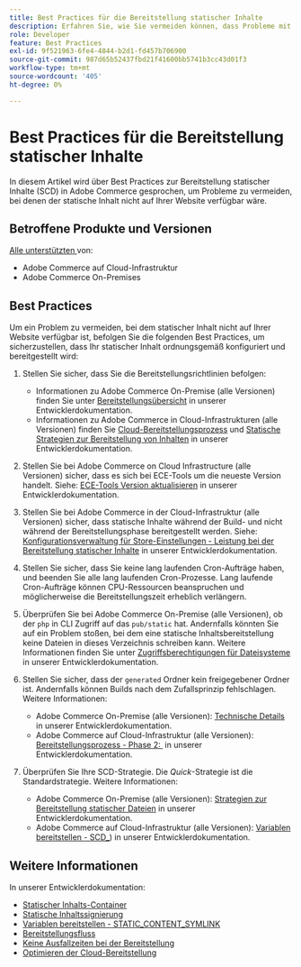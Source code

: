 ```yaml
---
title: Best Practices für die Bereitstellung statischer Inhalte
description: Erfahren Sie, wie Sie vermeiden können, dass Probleme mit statischen Inhalten nicht in Ihrer Adobe Commerce-Storefront angezeigt werden.
role: Developer
feature: Best Practices
exl-id: 9f521963-6fe4-4844-b2d1-fd457b706900
source-git-commit: 987d65b52437fbd21f41600bb5741b3cc43d01f3
workflow-type: tm+mt
source-wordcount: '405'
ht-degree: 0%

---
```


# Best Practices für die Bereitstellung statischer Inhalte

In diesem Artikel wird über Best Practices zur Bereitstellung statischer Inhalte (SCD) in Adobe Commerce gesprochen, um Probleme zu vermeiden, bei denen der statische Inhalt nicht auf Ihrer Website verfügbar wäre.

## Betroffene Produkte und Versionen

[Alle unterstützten &#x200B;](../../../release/versions.md) von:

* Adobe Commerce auf Cloud-Infrastruktur
* Adobe Commerce On-Premises

## Best Practices

Um ein Problem zu vermeiden, bei dem statischer Inhalt nicht auf Ihrer Website verfügbar ist, befolgen Sie die folgenden Best Practices, um sicherzustellen, dass Ihr statischer Inhalt ordnungsgemäß konfiguriert und bereitgestellt wird:

1. Stellen Sie sicher, dass Sie die Bereitstellungsrichtlinien befolgen:
   * Informationen zu Adobe Commerce On-Premise (alle Versionen) finden Sie unter [Bereitstellungsübersicht](../../../configuration/deployment/overview.md) in unserer Entwicklerdokumentation.
   * Informationen zu Adobe Commerce in Cloud-Infrastrukturen (alle Versionen) finden Sie [Cloud-Bereitstellungsprozess](https://experienceleague.adobe.com/de/docs/commerce-cloud-service/user-guide/develop/deploy/process) und [Statische Strategien zur Bereitstellung von Inhalten](https://experienceleague.adobe.com/de/docs/commerce-cloud-service/user-guide/develop/deploy/static-content) in unserer Entwicklerdokumentation.

1. Stellen Sie bei Adobe Commerce on Cloud Infrastructure (alle Versionen) sicher, dass es sich bei ECE-Tools um die neueste Version handelt. Siehe: [ECE-Tools Version aktualisieren](https://experienceleague.adobe.com/de/docs/commerce-cloud-service/user-guide/release-notes/ece-tools-package) in unserer Entwicklerdokumentation.
1. Stellen Sie bei Adobe Commerce in der Cloud-Infrastruktur (alle Versionen) sicher, dass statische Inhalte während der Build- und nicht während der Bereitstellungsphase bereitgestellt werden. Siehe: [Konfigurationsverwaltung für Store-Einstellungen - Leistung bei der Bereitstellung statischer Inhalte](https://experienceleague.adobe.com/de/docs/commerce-cloud-service/user-guide/configure-store/store-settings#cloud-confman-scd-over) in unserer Entwicklerdokumentation.
1. Stellen Sie sicher, dass Sie keine lang laufenden Cron-Aufträge haben, und beenden Sie alle lang laufenden Cron-Prozesse. Lang laufende Cron-Aufträge können CPU-Ressourcen beanspruchen und möglicherweise die Bereitstellungszeit erheblich verlängern.
1. Überprüfen Sie bei Adobe Commerce On-Premise (alle Versionen), ob der `php` in CLI Zugriff auf das `pub/static` hat. Andernfalls könnten Sie auf ein Problem stoßen, bei dem eine statische Inhaltsbereitstellung keine Dateien in dieses Verzeichnis schreiben kann. Weitere Informationen finden Sie unter [Zugriffsberechtigungen für Dateisysteme](https://experienceleague.adobe.com/docs/commerce-operations/configuration-guide/deployment/file-system-permissions.html?lang=de) in unserer Entwicklerdokumentation.
1. Stellen Sie sicher, dass der `generated` Ordner kein freigegebener Ordner ist. Andernfalls können Builds nach dem Zufallsprinzip fehlschlagen. Weitere Informationen:
   * Adobe Commerce On-Premise (alle Versionen): [Technische Details](https://experienceleague.adobe.com/docs/commerce-operations/configuration-guide/deployment/technical-details.html?lang=de) in unserer Entwicklerdokumentation.
   * Adobe Commerce auf Cloud-Infrastruktur (alle Versionen): [Bereitstellungsprozess - Phase 2: &#x200B;](https://experienceleague.adobe.com/de/docs/commerce-cloud-service/user-guide/develop/deploy/best-practices#cloud-deploy-over-phases-build) in unserer Entwicklerdokumentation.

1. Überprüfen Sie Ihre SCD-Strategie. Die *Quick*-Strategie ist die Standardstrategie. Weitere Informationen:
   * Adobe Commerce On-Premise (alle Versionen): [Strategien zur Bereitstellung statischer Dateien](https://experienceleague.adobe.com/docs/commerce-operations/configuration-guide/cli/static-view/static-view-file-strategy.html?lang=de) in unserer Entwicklerdokumentation.
   * Adobe Commerce auf Cloud-Infrastruktur (alle Versionen): [Variablen bereitstellen - SCD\_](https://experienceleague.adobe.com/de/docs/commerce-cloud-service/user-guide/configure/env/stage/variables-deploy#scd_strategy)) in unserer Entwicklerdokumentation.

## Weitere Informationen

In unserer Entwicklerdokumentation:

* [Statischer Inhalts-Container](https://developer.adobe.com/commerce/admin-developer/pattern-library/containers/static-content/)
* [Statische Inhaltssignierung](https://experienceleague.adobe.com/docs/commerce-operations/configuration-guide/cache/static-content-signing.html?lang=de)
* [Variablen bereitstellen - STATIC\_CONTENT\_SYMLINK](https://experienceleague.adobe.com/de/docs/commerce-cloud-service/user-guide/configure/env/stage/variables-deploy#static_content_symlink)
* [Bereitstellungsfluss](../../../performance/deployment-flow.md)
* [Keine Ausfallzeiten bei der Bereitstellung](https://experienceleague.adobe.com/de/docs/commerce-cloud-service/user-guide/develop/deploy/reduce-downtime)
* [Optimieren der Cloud-Bereitstellung](https://experienceleague.adobe.com/de/docs/commerce-cloud-service/user-guide/develop/deploy/optimization)
